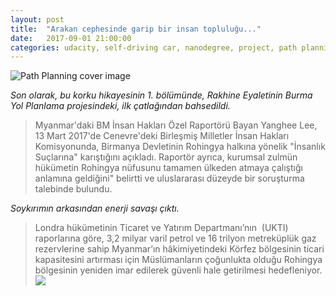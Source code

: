 ```yaml
---
layout: post
title:  "Arakan cephesinde garip bir insan topluluğu..."
date:   2017-09-01 21:00:00 
categories: udacity, self-driving car, nanodegree, project, path planning
---
```


![Path Planning cover image](https://rohingyasgenocide.files.wordpress.com/2017/05/rohingya-migration-map-bgr.jpg?raw=true)

*Son olarak, bu korku hikayesinin 1. bölümünde, Rakhine Eyaletinin Burma Yol Planlama projesindeki, ilk çatlağından bahsedildi.*
> Myanmar'daki BM İnsan Hakları Özel Raportörü Bayan Yanghee Lee, 13 Mart 2017'de Cenevre'deki Birleşmiş Milletler İnsan Hakları Komisyonunda, Birmanya Devletinin Rohingya halkına yönelik "İnsanlık Suçlarına" karıştığını açıkladı.
Raportör ayrıca, kurumsal zulmün hükümetin Rohingya nüfusunu tamamen ülkeden atmaya çalıştığı anlamına geldiğini" belirtti ve uluslararası düzeyde bir soruşturma talebinde bulundu.

*Soykırımın arkasından enerji savaşı çıktı.*
> Londra hükümetinin Ticaret ve Yatırım Departmanı’nın  (UKTI) raporlarına göre, 3,2 milyar varil petrol ve 16 trilyon metreküplük gaz rezervlerine sahip Myanmar’ın hâkimiyetindeki Körfez bölgesinin ticari kapasitesini artırması için Müslümanların çoğunlukta olduğu Rohingya bölgesinin yeniden imar edilerek güvenli hale getirilmesi hedefleniyor. 
<a href="https://youtu.be/RXq1w4ci5bs"><img src="https://colonizinganimals.blog"></a>
